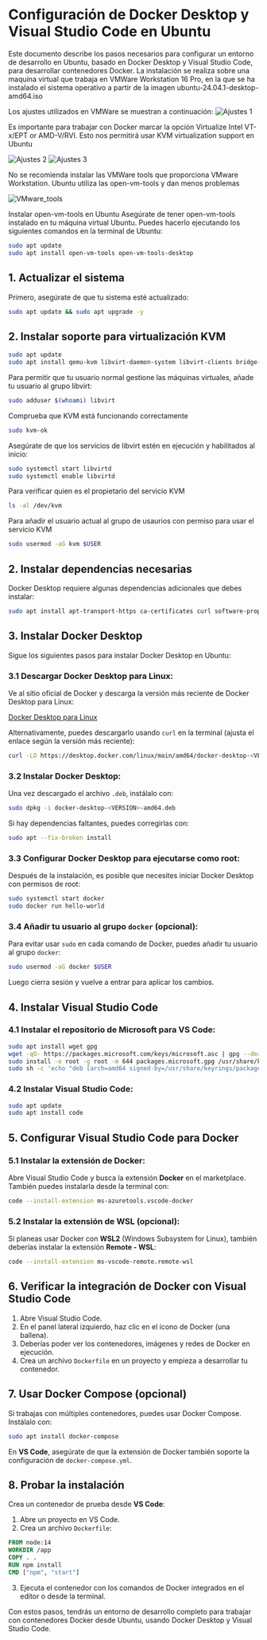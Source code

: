 
# Configuración de Docker Desktop y Visual Studio Code en Ubuntu

Este documento describe los pasos necesarios para configurar un entorno de desarrollo en Ubuntu, basado en Docker Desktop y Visual Studio Code, para desarrollar contenedores Docker.
La instalación se realiza sobre una maquina virtual que trabaja en VMWare Workstation 16 Pro, en la que se ha instalado el sistema operativo a partir de la imagen
ubuntu-24.04.1-desktop-amd64.iso

Los ajustes utilizados en VMWare se muestran a continuación:
![Ajustes 1](./images/VMware%20settings%2001.jpg)

Es importante para trabajar con Docker marcar la opción Virtualize Intel VT-x/EPT or AMD-V/RVI. Esto nos permitirá usar KVM virtualization support en Ubuntu

![Ajustes 2](./images/VMware%20settings%2002.jpg)
![Ajustes 3](./images/VMware%20settings%2003.jpg)

No se recomienda instalar las VMWare tools que proporciona VMware Workstation. Ubuntu utiliza las open-vm-tools y dan menos problemas

![VMware_tools](./images/VMware_tools.jpg)

Instalar open-vm-tools en Ubuntu
Asegúrate de tener open-vm-tools instalado en tu máquina virtual Ubuntu. Puedes hacerlo ejecutando los siguientes comandos en la terminal de Ubuntu:
```bash
sudo apt update
sudo apt install open-vm-tools open-vm-tools-desktop
```

## 1. Actualizar el sistema

Primero, asegúrate de que tu sistema esté actualizado:

```bash
sudo apt update && sudo apt upgrade -y
```

## 2. Instalar soporte para virtualización KVM

```bash
sudo apt update
sudo apt install qemu-kvm libvirt-daemon-system libvirt-clients bridge-utils virt-manager
```
Para permitir que tu usuario normal gestione las máquinas virtuales, añade tu usuario al grupo libvirt:

````bash
sudo adduser $(whoami) libvirt
````
Comprueba que KVM está funcionando correctamente
````bash
sudo kvm-ok
````
Asegúrate de que los servicios de libvirt estén en ejecución y habilitados al inicio:
````bash
sudo systemctl start libvirtd
sudo systemctl enable libvirtd
````
Para verificar quien es el propietario del servicio KVM 
````bash
ls -al /dev/kvm
````
Para añadir el usuario actual al grupo de usaurios con permiso para usar el servicio KVM 
````bash
sudo usermod -aG kvm $USER
````

## 2. Instalar dependencias necesarias

Docker Desktop requiere algunas dependencias adicionales que debes instalar:

```bash
sudo apt install apt-transport-https ca-certificates curl software-properties-common linux-modules-extra-$(uname -r)
```

## 3. Instalar Docker Desktop

Sigue los siguientes pasos para instalar Docker Desktop en Ubuntu:

### 3.1 Descargar Docker Desktop para Linux:

Ve al sitio oficial de Docker y descarga la versión más reciente de Docker Desktop para Linux:

[Docker Desktop para Linux](https://www.docker.com/products/docker-desktop)

Alternativamente, puedes descargarlo usando `curl` en la terminal (ajusta el enlace según la versión más reciente):

```bash
curl -LO https://desktop.docker.com/linux/main/amd64/docker-desktop-<VERSION>-amd64.deb
```

### 3.2 Instalar Docker Desktop:

Una vez descargado el archivo `.deb`, instálalo con:

```bash
sudo dpkg -i docker-desktop-<VERSION>-amd64.deb
```

Si hay dependencias faltantes, puedes corregirlas con:

```bash
sudo apt --fix-broken install
```

### 3.3 Configurar Docker Desktop para ejecutarse como root:

Después de la instalación, es posible que necesites iniciar Docker Desktop con permisos de root:

```bash
sudo systemctl start docker
sudo docker run hello-world
```

### 3.4 Añadir tu usuario al grupo `docker` (opcional):

Para evitar usar `sudo` en cada comando de Docker, puedes añadir tu usuario al grupo `docker`:

```bash
sudo usermod -aG docker $USER
```

Luego cierra sesión y vuelve a entrar para aplicar los cambios.

## 4. Instalar Visual Studio Code

### 4.1 Instalar el repositorio de Microsoft para VS Code:

```bash
sudo apt install wget gpg
wget -qO- https://packages.microsoft.com/keys/microsoft.asc | gpg --dearmor > packages.microsoft.gpg
sudo install -o root -g root -m 644 packages.microsoft.gpg /usr/share/keyrings/
sudo sh -c 'echo "deb [arch=amd64 signed-by=/usr/share/keyrings/packages.microsoft.gpg] https://packages.microsoft.com/repos/code stable main" > /etc/apt/sources.list.d/vscode.list'
```

### 4.2 Instalar Visual Studio Code:

```bash
sudo apt update
sudo apt install code
```

## 5. Configurar Visual Studio Code para Docker

### 5.1 Instalar la extensión de Docker:

Abre Visual Studio Code y busca la extensión **Docker** en el marketplace. También puedes instalarla desde la terminal con:

```bash
code --install-extension ms-azuretools.vscode-docker
```

### 5.2 Instalar la extensión de WSL (opcional):

Si planeas usar Docker con **WSL2** (Windows Subsystem for Linux), también deberías instalar la extensión **Remote - WSL**:

```bash
code --install-extension ms-vscode-remote.remote-wsl
```

## 6. Verificar la integración de Docker con Visual Studio Code

1. Abre Visual Studio Code.
2. En el panel lateral izquierdo, haz clic en el ícono de Docker (una ballena).
3. Deberías poder ver los contenedores, imágenes y redes de Docker en ejecución.
4. Crea un archivo `Dockerfile` en un proyecto y empieza a desarrollar tu contenedor.

## 7. Usar Docker Compose (opcional)

Si trabajas con múltiples contenedores, puedes usar Docker Compose. Instálalo con:

```bash
sudo apt install docker-compose
```

En **VS Code**, asegúrate de que la extensión de Docker también soporte la configuración de `docker-compose.yml`.

## 8. Probar la instalación

Crea un contenedor de prueba desde **VS Code**:

1. Abre un proyecto en VS Code.
2. Crea un archivo `Dockerfile`:

```Dockerfile
FROM node:14
WORKDIR /app
COPY . .
RUN npm install
CMD ["npm", "start"]
```

3. Ejecuta el contenedor con los comandos de Docker integrados en el editor o desde la terminal.

Con estos pasos, tendrás un entorno de desarrollo completo para trabajar con contenedores Docker desde Ubuntu, usando Docker Desktop y Visual Studio Code.
